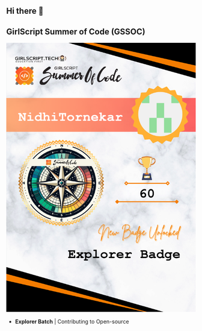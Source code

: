 ## Hi there 👋
## GirlScript Summer of Code (GSSOC)

![GSSOC Explorer Badge](https://github.com/NidhiTornekar/NidhiTornekar/blob/main/Share%20Badge.png)

- **Explorer Batch** | Contributing to Open-source

<!--
**NidhiTornekar/NidhiTornekar** is a ✨ _special_ ✨ repository because its `README.md` (this file) appears on your GitHub profile.

Here are some ideas to get you started:

- 🔭 I’m currently working on ...
- 🌱 I’m currently learning ...
- 👯 I’m looking to collaborate on ...
- 🤔 I’m looking for help with ...
- 💬 Ask me about ...
- 📫 How to reach me: ...
- 😄 Pronouns: ...
- ⚡ Fun fact: ...
-->
